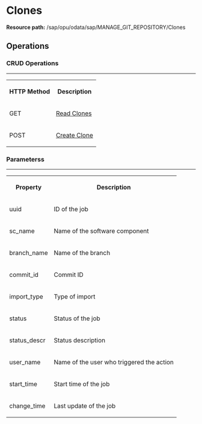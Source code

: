 <!-- loio9cfbb42bb1dd47f99d47490cae727f80 -->

# Clones

**Resource path:** /sap/opu/odata/sap/MANAGE\_GIT\_REPOSITORY/Clones



<a name="loio9cfbb42bb1dd47f99d47490cae727f80__section_zps_1q4_bpb"/>

## Operations



### CRUD Operations

****


<table>
<tr>
<th valign="top">

HTTP Method



</th>
<th valign="top">

Description



</th>
</tr>
<tr>
<td valign="top">

GET



</td>
<td valign="top">

[Read Clones](read-clones-3071eaf.md)



</td>
</tr>
<tr>
<td valign="top">

POST



</td>
<td valign="top">

[Create Clone](create-clone-214a3f1.md)



</td>
</tr>
</table>



### Parameterss

****


<table>
<tr>
<th valign="top">

Property



</th>
<th valign="top">

Description



</th>
</tr>
<tr>
<td valign="top">

uuid



</td>
<td valign="top">

ID of the job



</td>
</tr>
<tr>
<td valign="top">

sc\_name



</td>
<td valign="top">

Name of the software component



</td>
</tr>
<tr>
<td valign="top">

branch\_name



</td>
<td valign="top">

Name of the branch



</td>
</tr>
<tr>
<td valign="top">

commit\_id



</td>
<td valign="top">

Commit ID



</td>
</tr>
<tr>
<td valign="top">

import\_type



</td>
<td valign="top">

Type of import



</td>
</tr>
<tr>
<td valign="top">

status



</td>
<td valign="top">

Status of the job



</td>
</tr>
<tr>
<td valign="top">

status\_descr



</td>
<td valign="top">

Status description



</td>
</tr>
<tr>
<td valign="top">

user\_name



</td>
<td valign="top">

Name of the user who triggered the action



</td>
</tr>
<tr>
<td valign="top">

start\_time



</td>
<td valign="top">

Start time of the job



</td>
</tr>
<tr>
<td valign="top">

change\_time



</td>
<td valign="top">

Last update of the job



</td>
</tr>
</table>

